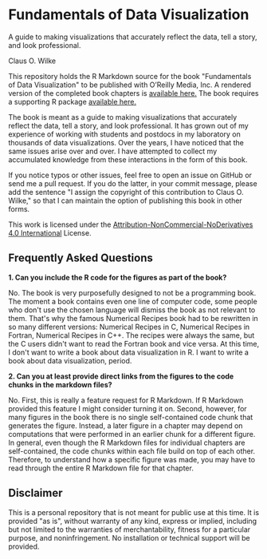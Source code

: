 # Fundamentals of Data Visualization
A guide to making visualizations that accurately reflect the data, tell a story, and look professional.

Claus O. Wilke

This repository holds the R Markdown source for the book "Fundamentals of Data Visualization" to be published with O’Reilly Media, Inc. A rendered version of the completed book chapters is [available here.](http://serialmentor.com/dataviz/) The book requires a supporting R package [available here.](https://github.com/clauswilke/dviz.supp)

The book is meant as a guide to making visualizations that accurately reflect the data, tell a story, and look professional. It has grown out of my experience of working with students and postdocs in my laboratory on thousands of data visualizations. Over the years, I have noticed that the same issues arise over and over. I have attempted to collect my accumulated knowledge from these interactions in the form of this book.

If you notice typos or other issues, feel free to open an issue on GitHub or send me a pull request. If you do the latter, in your commit message, please add the sentence "I assign the copyright of this contribution to Claus O. Wilke," so that I can maintain the option of publishing this book in other forms.

This work is licensed under the [Attribution-NonCommercial-NoDerivatives 4.0 International](https://creativecommons.org/licenses/by-nc-nd/4.0/legalcode) License. 

## Frequently Asked Questions

**1\. Can you include the R code for the figures as part of the book?**

No. The book is very purposefully designed to not be a programming book. The moment a book contains even one line of computer code, some people who don't use the chosen language will dismiss the book as not relevant to them. That's why the famous Numerical Recipes book had to be rewritten in so many different versions: Numerical Recipes in C, Numerical Recipes in Fortran, Numerical Recipes in C++. The recipes were always the same, but the C users didn't want to read the Fortran book and vice versa. At this time, I don't want to write a book about data visualization in R. I want to write a book about data visualization, period.

**2\. Can you at least provide direct links from the figures to the code chunks in the markdown files?**

No. First, this is really a feature request for R Markdown. If R Markdown provided this feature I might consider turning it on. Second, however, for many figures in the book there is no single self-contained code chunk that generates the figure. Instead, a later figure in a chapter may depend on computations that were performed in an earlier chunk for a different figure. In general, even though the R Markdown files for individual chapters are self-contained, the code chunks within each file build on top of each other. Therefore, to understand how a specific figure was made, you may have to read through the entire R Markdown file for that chapter.

## Disclaimer

This is a personal repository that is not meant for public use at this time. It is provided "as is", without warranty of any kind, express or implied, including but not limited to the warranties of merchantability, fitness for a particular purpose, and noninfringement. No installation or technical support will be provided.


